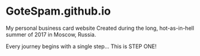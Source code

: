 # GoteSpam.github.io
My personal business card website
Created during the long, hot-as-in-hell summer of 2017 in Moscow, Russia.

Every journey begins with a single step...
This is STEP ONE!
